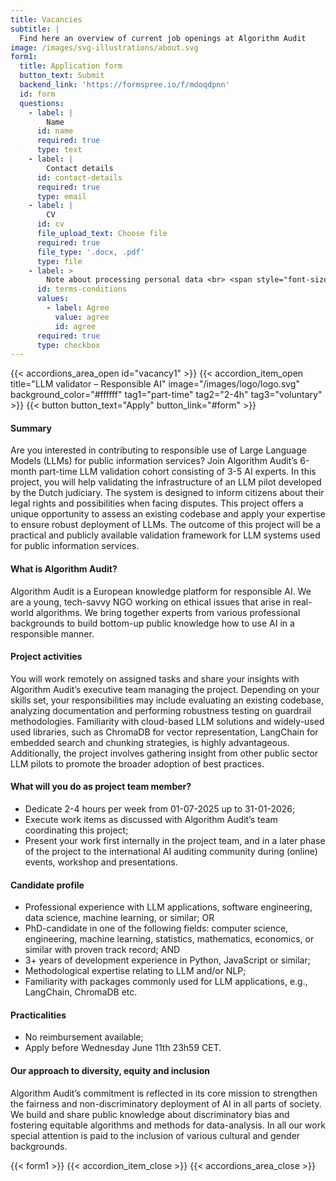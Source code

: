```yaml
---
title: Vacancies
subtitle: |
  Find here an overview of current job openings at Algorithm Audit
image: /images/svg-illustrations/about.svg
form1:
  title: Application form
  button_text: Submit
  backend_link: 'https://formspree.io/f/mdoqdpnn'
  id: form
  questions:
    - label: |
        Name
      id: name
      required: true
      type: text
    - label: |
        Contact details
      id: contact-details
      required: true
      type: email
    - label: |
        CV
      id: cv
      file_upload_text: Choose file
      required: true
      file_type: '.docx, .pdf'
      type: file
    - label: >
        Note about processing personal data <br> <span style="font-size:12px; color=#777;">Submitted data will only be processed as part of the application process. Your data will be securely stored and deleted after the procedure is completed.</span>    
      id: terms-conditions
      values:
        - label: Agree
          value: agree
          id: agree
      required: true
      type: checkbox
---
```


{{< accordions_area_open id="vacancy1" >}}
{{< accordion_item_open title="LLM validator – Responsible AI" image="/images/logo/logo.svg" background_color="#ffffff" tag1="part-time" tag2="2-4h" tag3="voluntary" >}}
{{< button button_text="Apply" button_link="#form" >}}
#### Summary
Are you interested in contributing to responsible use of Large Language Models (LLMs) for public information services? Join Algorithm Audit’s 6-month part-time LLM validation cohort consisting of 3-5 AI experts. In this project, you will help validating the infrastructure of an LLM pilot developed by the Dutch judiciary. The system is designed to inform citizens about their legal rights and possibilities when facing disputes. This project offers a unique opportunity to assess an existing codebase and apply your expertise to ensure robust deployment of LLMs. The outcome of this project will be a practical and publicly available validation framework for LLM systems used for public information services.

#### What is Algorithm Audit?
Algorithm Audit is a European knowledge platform for responsible AI. We are a young, tech-savvy NGO working on ethical issues that arise in real-world algorithms. We bring together experts from various professional backgrounds to build bottom-up public knowledge how to use AI in a responsible manner. 

#### Project activities
You will work remotely on assigned tasks and share your insights with Algorithm Audit’s executive team managing the project. Depending on your skills set, your responsibilities may include evaluating an existing codebase, analyzing documentation and performing robustness testing on guardrail methodologies. Familiarity with cloud-based LLM solutions and widely-used used libraries, such as ChromaDB for vector representation, LangChain for embedded search and chunking strategies, is highly advantageous. Additionally, the project involves gathering insight from other public sector LLM pilots to promote the broader adoption of best practices.

#### What will you do as project team member?
* Dedicate 2-4 hours per week from 01-07-2025 up to 31-01-2026;
* Execute work items as discussed with Algorithm Audit’s team coordinating this project;
* Present your work first internally in the project team, and in a later phase of the project to the international AI auditing community during (online) events, workshop and presentations.

#### Candidate profile
* Professional experience with LLM applications, software engineering, data science, machine learning, or similar; OR
* PhD-candidate in one of the following fields: computer science, engineering, machine learning, statistics, mathematics, economics, or similar with proven track record; AND
* 3+ years of development experience in Python, JavaScript or similar;
* Methodological expertise relating to LLM and/or NLP;
* Familiarity with packages commonly used for LLM applications, e.g., LangChain, ChromaDB etc.

#### Practicalities
* No reimbursement available;
* Apply before Wednesday June 11th 23h59 CET.

#### Our approach to diversity, equity and inclusion
Algorithm Audit’s commitment is reflected in its core mission to strengthen the fairness and non-discriminatory deployment of AI in all parts of society. We build and share public knowledge about discriminatory bias and fostering equitable algorithms and methods for data-analysis. In all our work special attention is paid to the inclusion of various cultural and gender backgrounds. 

{{< form1 >}}
{{< accordion_item_close >}}
{{< accordions_area_close >}}
